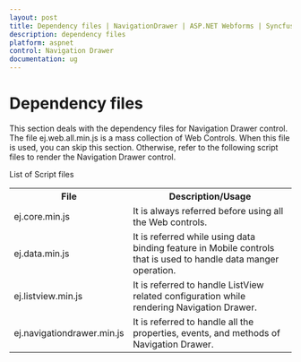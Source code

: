 ```yaml
---
layout: post
title: Dependency files | NavigationDrawer | ASP.NET Webforms | Syncfusion
description: dependency files
platform: aspnet
control: Navigation Drawer
documentation: ug
---
```


# Dependency files

This section deals with the dependency files for Navigation Drawer control. The file ej.web.all.min.js is a mass collection of Web Controls. When this file is used, you can skip this section. Otherwise, refer to the following script files to render the Navigation Drawer control.

List of Script files

<table>
<tr>
<th>
File</th><th>
Description/Usage</th></tr>
<tr>
<td>
ej.core.min.js</td><td>
It is always referred before using all the Web controls.</td></tr>
<tr>
<td>
ej.data.min.js</td><td>
It is referred while using data binding feature in Mobile controls that is used to handle data manger operation.</td></tr>
<tr>
<td>
ej.listview.min.js</td><td>
It is referred to handle ListView related configuration while rendering Navigation Drawer.</td></tr>
<tr>
<td>
ej.navigationdrawer.min.js</td><td>
It is referred to handle all the properties, events, and methods of Navigation Drawer.</td></tr>
</table>


